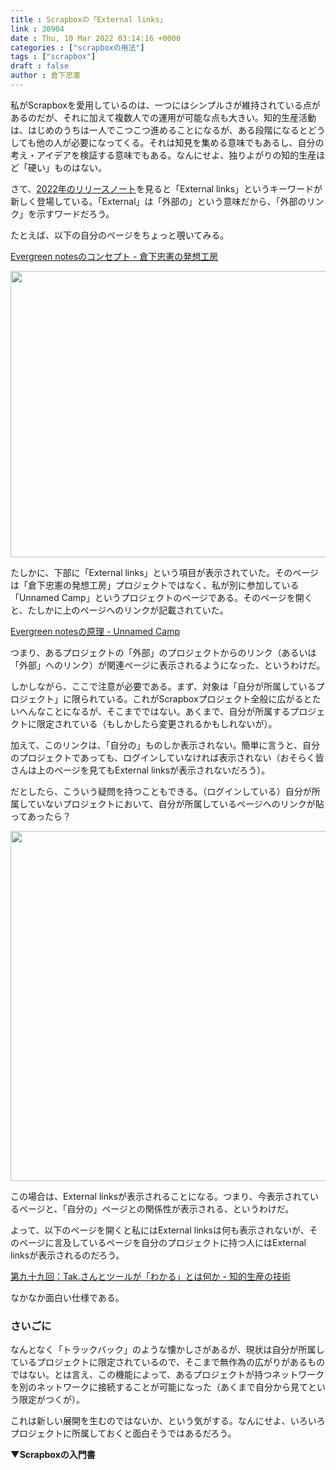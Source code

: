 ```yaml
---
title : Scrapboxの「External links」
link : 30904
date : Thu, 10 Mar 2022 03:14:16 +0000
categories : ["scrapboxの用法"]
tags : ["scrapbox"]
draft : false
author : 倉下忠憲
---
```


私がScrapboxを愛用しているのは、一つにはシンプルさが維持されている点があるのだが、それに加えて複数人での運用が可能な点も大きい。知的生産活動は、はじめのうちは一人でこつこつ進めることになるが、ある段階になるとどうしても他の人が必要になってくる。それは知見を集める意味でもあるし、自分の考え・アイデアを検証する意味でもある。なんにせよ、独りよがりの知的生産ほど「硬い」ものはない。

さて、<a href="https://scrapbox.io/help-jp/%E3%83%AA%E3%83%AA%E3%83%BC%E3%82%B9%E3%83%8E%E3%83%BC%E3%83%882022">2022年のリリースノート</a>を見ると「External links」というキーワードが新しく登場している。「External」は「外部の」という意味だから、「外部のリンク」を示すワードだろう。

たとえば、以下の自分のページをちょっと覗いてみる。

<a href="https://scrapbox.io/rashitamemo/Evergreen_notes%E3%81%AE%E3%82%B3%E3%83%B3%E3%82%BB%E3%83%97%E3%83%88">Evergreen notesのコンセプト - 倉下忠憲の発想工房</a>

<a href="https://rashita.net/blog/?attachment_id=30905" rel="attachment wp-att-30905"><img src="https://rashita.net/blog/wp-content/uploads/2022/03/752c966b1a5b377b309a855010a74451-700x501.png" alt="" width="640" height="458" class="alignnone size-large wp-image-30905" /></a>

たしかに、下部に「External links」という項目が表示されていた。そのページは「倉下忠憲の発想工房」プロジェクトではなく、私が別に参加している「Unnamed Camp」というプロジェクトのページである。そのページを開くと、たしかに上のページへのリンクが記載されていた。

<a href="https://scrapbox.io/unnamedcamp/Evergreen_notes%E3%81%AE%E5%8E%9F%E7%90%86">Evergreen notesの原理 - Unnamed Camp</a>

つまり、あるプロジェクトの「外部」のプロジェクトからのリンク（あるいは「外部」へのリンク）が関連ページに表示されるようになった、というわけだ。

しかしながら、ここで注意が必要である。まず、対象は「自分が所属しているプロジェクト」に限られている。これがScrapboxプロジェクト全般に広がるとたいへんなことになるが、そこまでではない。あくまで、自分が所属するプロジェクトに限定されている（もしかしたら変更されるかもしれないが）。

加えて、このリンクは、「自分の」ものしか表示されない。簡単に言うと、自分のプロジェクトであっても、ログインしていなければ表示されない（おそらく皆さんは上のページを見てもExternal linksが表示されないだろう）。

だとしたら、こういう疑問を持つこともできる。（ログインしている）自分が所属していないプロジェクトにおいて、自分が所属しているページへのリンクが貼ってあったら？

<a href="https://rashita.net/blog/?attachment_id=30906" rel="attachment wp-att-30906"><img src="https://rashita.net/blog/wp-content/uploads/2022/03/3744f21685726d9fcb1622369cc70c42-700x612.png" alt="" width="640" height="560" class="alignnone size-large wp-image-30906" /></a>

この場合は、External linksが表示されることになる。つまり、今表示されているページと、「自分の」ページとの関係性が表示される、というわけだ。

よって、以下のページを開くと私にはExternal linksは何も表示されないが、そのページに言及しているページを自分のプロジェクトに持つ人にはExternal linksが表示されるのだろう。

<a href="https://scrapbox.io/thinkandcreateteck/%E7%AC%AC%E4%B9%9D%E5%8D%81%E4%B9%9D%E5%9B%9E%EF%BC%9ATak.%E3%81%95%E3%82%93%E3%81%A8%E3%83%84%E3%83%BC%E3%83%AB%E3%81%8C%E3%80%8C%E3%82%8F%E3%81%8B%E3%82%8B%E3%80%8D%E3%81%A8%E3%81%AF%E4%BD%95%E3%81%8B">第九十九回：Tak.さんとツールが「わかる」とは何か - 知的生産の技術</a>

なかなか面白い仕様である。

<h3>さいごに</h3>

なんとなく「トラックバック」のような懐かしさがあるが、現状は自分が所属しているプロジェクトに限定されているので、そこまで無作為の広がりがあるものではない。とは言え、この機能によって、あるプロジェクトが持つネットワークを別のネットワークに接続することが可能になった（あくまで自分から見てという限定がつくが）。

これは新しい展開を生むのではないか、という気がする。なんにせよ、いろいろプロジェクトに所属しておくと面白そうではあるだろう。

<strong>▼Scrapboxの入門書</strong>

<p style="text-align: center;"><a href="http://www.amazon.co.jp/exec/obidos/ASIN/B07GJFBWWZ/rashita1000-22/ref=nosim/" target="_blank" rel="noopener noreferrer" name="amazletlink"><img class="aligncenter" style="border: none;" src="https://m.media-amazon.com/images/I/51yMZ+QU40L._SY346_._SY346_.jpg" alt="" /></a></p>